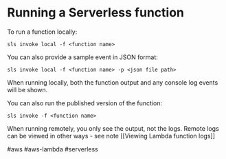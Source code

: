 # Running a Serverless function
To run a function locally:

`sls invoke local -f <function name>`

You can also provide a sample event in JSON format:

`sls invoke local -f <function name> -p <json file path>`

When running locally, both the function output and any console log events will be shown.

You can also run the published version of the function:

`sls invoke -f <function name>`

When running remotely, you only see the output, not the logs. Remote logs can be viewed in other ways - see note [[Viewing Lambda function logs]]

#aws #aws-lambda #serverless